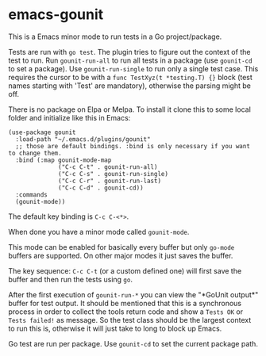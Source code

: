 # emacs-gounit

This is a Emacs minor mode to run tests in a Go project/package.

Tests are run with `go test`. The plugin tries to figure out the context of the test to run. Run `gounit-run-all` to run all tests in a package (use `gounit-cd` to set a package). Use `gounit-run-single` to run only a single test case. This requires the cursor to be with a `func TestXyz(t *testing.T) {}` block (test names starting with 'Test' are mandatory), otherwise the parsing might be off.

There is no package on Elpa or Melpa.
To install it clone this to some local folder and initialize like this in Emacs:

```
(use-package gounit
  :load-path "~/.emacs.d/plugins/gounit"
  ;; those are default bindings. :bind is only necessary if you want to change them. 
  :bind (:map gounit-mode-map
              ("C-c C-t" . gounit-run-all)
              ("C-c C-s" . gounit-run-single)
              ("C-c C-r" . gounit-run-last)
              ("C-c C-d" . gounit-cd))
  :commands
  (gounit-mode))
```

The default key binding is `C-c C-<*>`.

When done you have a minor mode called `gounit-mode`.

This mode can be enabled for basically every buffer but only `go-mode` buffers are supported.
On other major modes it just saves the buffer.

The key sequence: `C-c C-t` (or a custom defined one) will first save the buffer and then run the tests using `go`.

After the first execution of `gounit-run-*` you can view the "\*GoUnit output\*" buffer for test output. It should be mentioned that this is a synchronous process in order to collect the tools return code and show a `Tests OK` or `Tests failed!` as message. So the test class should be the largest context to run this is, otherwise it will just take to long to block up Emacs.

Go test are run per package. Use `gounit-cd` to set the current package path.

